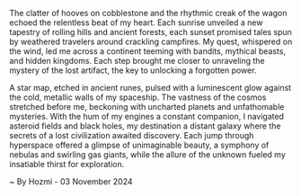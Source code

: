 
The clatter of hooves on cobblestone and the rhythmic creak of the wagon echoed the relentless beat of my heart. Each sunrise unveiled a new tapestry of rolling hills and ancient forests, each sunset promised tales spun by weathered travelers around crackling campfires. My quest, whispered on the wind, led me across a continent teeming with bandits, mythical beasts, and hidden kingdoms. Each step brought me closer to unraveling the mystery of the lost artifact, the key to unlocking a forgotten power.

A star map, etched in ancient runes, pulsed with a luminescent glow against the cold, metallic walls of my spaceship. The vastness of the cosmos stretched before me, beckoning with uncharted planets and unfathomable mysteries. With the hum of my engines a constant companion, I navigated asteroid fields and black holes, my destination a distant galaxy where the secrets of a lost civilization awaited discovery. Each jump through hyperspace offered a glimpse of unimaginable beauty, a symphony of nebulas and swirling gas giants, while the allure of the unknown fueled my insatiable thirst for exploration. 

~ By Hozmi - 03 November 2024
